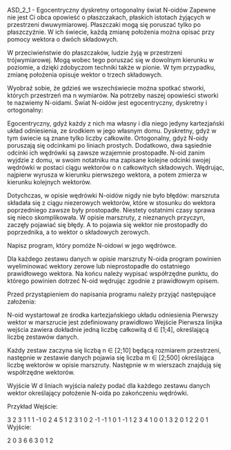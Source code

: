 ASD_2_1 - Egocentryczny dyskretny ortogonalny świat N-oidów
Zapewne nie jest Ci obca opowieść o płaszczakach, płaskich istotach żyjących w przestrzeni dwuwymiarowej. Płaszczaki mogą się poruszać tylko po płaszczyźnie. W ich świecie, każdą zmianę położenia można opisać przy pomocy wektora o dwóch składowych.

W przeciwieństwie do płaszczaków, ludzie żyją w przestrzeni trójwymiarowej. Mogą wobec tego poruszać się w dowolnym kierunku w poziomie, a dzięki zdobyczom techniki także w pionie. W tym przypadku, zmianę położenia opisuje wektor o trzech składowych.

Wyobraź sobie, że gdzieś we wszechświecie można spotkać stworki, których przestrzeń ma n wymiarów. Na potrzeby naszej opowieści stworki te nazwiemy N-oidami. Świat N-oidów jest egocentryczny, dyskretny i ortogonalny:

Egocentryczny, gdyż każdy z nich ma własny i dla niego jedyny kartezjański układ odniesienia, ze środkiem w jego własnym domu.
Dyskretny, gdyż w tym świecie są znane tylko liczby całkowite.
Ortogonalny, gdyż N-oidy poruszają się odcinkami po liniach prostych. Dodatkowo, dwa sąsiednie odcinki ich wędrówki są zawsze wzajemnie prostopadłe.
N-oid zanim wyjdzie z domu, w swoim notatniku ma zapisane kolejne odcinki swojej wędrówki w postaci ciągu wektorów o n całkowitych składowych. Wędrując, najpierw wyrusza w kierunku pierwszego wektora, a potem zmierza w kierunku kolejnych wektorów.

Dotychczas, w opisie wędrówki N-oidów nigdy nie było błędów: marszruta składała się z ciągu niezerowych wektorów, które w stosunku do wektora poprzedniego zawsze były prostopadłe. Niestety ostatnimi czasy sprawa się nieco skomplikowała. W opisie marszruty, z nieznanych przyczyn, zaczęły pojawiać się błędy. A to pojawia się wektor nie prostopadły do poprzednika, a to wektor o składowych zerowych.

Napisz program, który pomóże N-oidowi w jego wędrówce.

Dla każdego zestawu danych w opisie marszruty N-oida program powinien wyeliminować wektory zerowe lub nieprostopadłe do ostatniego prawidłowego wektora. Na końcu należy wypisać współrzędne punktu, do którego powinien dotrzeć N-oid wędrując zgodnie z prawidłowym opisem.

Przed przystąpieniem do napisania programu należy przyjąć następujące założenia:

N-oid wystartował ze środka kartezjańskiego układu odniesienia
Pierwszy wektor w marszrucie jest zdefiniowany prawidłowo
Wejście
Pierwsza linijka wejścia zawiera dokładnie jedną liczbę całkowitą d ∈ [1;4], określającą liczbę zestawów danych.

Każdy zestaw zaczyna się liczbą n ∈ [2;10] będącą rozmiarem przestrzeni, następnie w zestawie danych pojawia się liczba m ∈ [2;500] określająca liczbę wektorów w opisie marszruty. Następnie w m wierszach znajdują się współrzędne wektorów.

Wyjście
W d liniach wyjścia należy podać dla każdego zestawu danych wektor określający położenie N-oida po zakończeniu wędrówki.

Przykład
Wejście:

3
2
3
1 1
1 -1
0 2
4
5
1 2 3 1
0 2 -1 -1
1 0 1 -1
1 2 3 4
1 0 0 1
3
2
0 1 2
2 0 1
Wyjście:

2 0 
3 6 6 3 
0 1 2